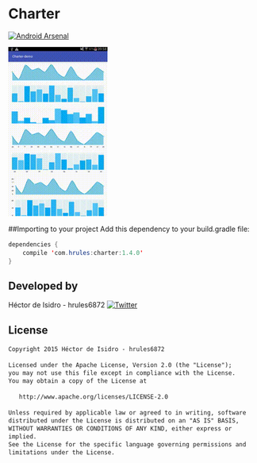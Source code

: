 Charter
=====
[![Android Arsenal](https://img.shields.io/badge/Android%20Arsenal-Charter-green.svg?style=true)](https://android-arsenal.com/details/1/2885)

![image](demo.gif)

##Importing to your project
Add this dependency to your build.gradle file:
```java
dependencies {
    compile 'com.hrules:charter:1.4.0'
}
```

Developed by
-------
Héctor de Isidro - hrules6872 [![Twitter](http://img.shields.io/badge/contact-@h_rules-blue.svg?style=flat)](http://twitter.com/h_rules)

License
-------
    Copyright 2015 Héctor de Isidro - hrules6872

    Licensed under the Apache License, Version 2.0 (the "License");
    you may not use this file except in compliance with the License.
    You may obtain a copy of the License at

       http://www.apache.org/licenses/LICENSE-2.0

    Unless required by applicable law or agreed to in writing, software
    distributed under the License is distributed on an "AS IS" BASIS,
    WITHOUT WARRANTIES OR CONDITIONS OF ANY KIND, either express or implied.
    See the License for the specific language governing permissions and
    limitations under the License.
